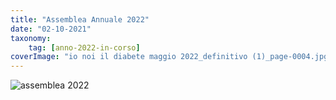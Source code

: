 ```yaml
---
title: "Assemblea Annuale 2022"
date: "02-10-2021"
taxonomy: 
    tag: [anno-2022-in-corso]
coverImage: "io noi il diabete maggio 2022_definitivo (1)_page-0004.jpg"
---
```


![assemblea 2022](images/io%20noi%20il%20diabete%20maggio%202022_definitivo%20(1)_page-0004.jpg)
